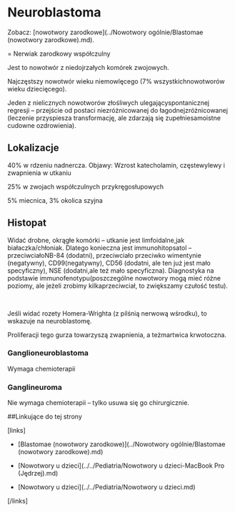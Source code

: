 # Neuroblastoma

Zobacz: [nowotwory zarodkowe](../Nowotwory ogólnie/Blastomae (nowotwory zarodkowe).md).



= Nerwiak zarodkowy współczulny

Jest to nowotwór z niedojrzałych komórek zwojowych.

Najczęstszy nowotwór wieku niemowlęcego (7% wszystkichnowotworów wieku dziecięcego).

Jeden z nielicznych nowotworów złośliwych ulegającyspontanicznej regresji – przejście od postaci niezróżnicowanej do łagodnejzróżnicowanej (leczenie przyspiesza transformację, ale zdarzają się zupełniesamoistne cudowne ozdrowienia).



## Lokalizacje

40% w rdzeniu nadnercza. Objawy: Wzrost katecholamin, częstewylewy i zwapnienia w utkaniu

25% w zwojach współczulnych przykręgosłupowych

5% miecnica, 3% okolica szyjna



## Histopat

Widać drobne, okrągłe komórki – utkanie jest limfoidalne,jak białaczka/chłoniak. Dlatego konieczna jest immunohitopsatol – przeciwciałoNB-84 (dodatni), przeciwciało przeciwko wimentynie (negatywny), CD99(negatywny), CD56 (dodatni, ale ten już jest mało specyficzny), NSE (dodatni,ale też mało specyficzna). Diagnostyka na podstawie immunofenotypu(poszczególne nowotwory mogą mieć różne poziomy, ale jeżeli zrobimy kilkaprzeciwciał, to zwiększamy czułość testu). 

 

Jeśli widać rozety Homera-Wrighta (z pilśnią nerwową wśrodku), to wskazuje na neuroblastomę.

Proliferacji tego gurza towarzyszą zwapnienia, a teżmartwica krwotoczna.



### Ganglioneuroblastoma

Wymaga chemioterapii



### Ganglineuroma

Nie wymaga chemioterapii – tylko usuwa się go chirurgicznie.



##Linkujące do tej strony

[links]

- [Blastomae (nowotwory zarodkowe)](../Nowotwory ogólnie/Blastomae (nowotwory zarodkowe).md)

- [Nowotwory u dzieci](../../Pediatria/Nowotwory u dzieci-MacBook Pro (Jędrzej).md)

- [Nowotwory u dzieci](../../Pediatria/Nowotwory u dzieci.md)


[/links]

